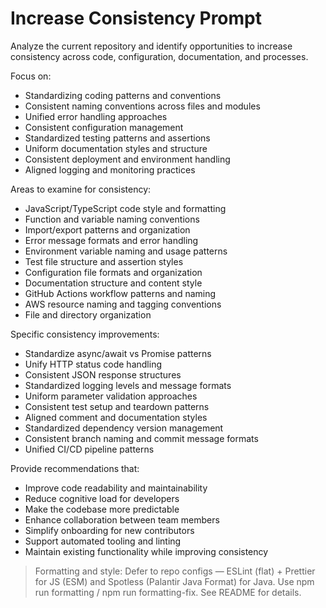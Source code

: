 # Increase Consistency Prompt

Analyze the current repository and identify opportunities to increase consistency across code, configuration, documentation, and processes.

Focus on:
- Standardizing coding patterns and conventions
- Consistent naming conventions across files and modules
- Unified error handling approaches
- Consistent configuration management
- Standardized testing patterns and assertions
- Uniform documentation styles and structure
- Consistent deployment and environment handling
- Aligned logging and monitoring practices

Areas to examine for consistency:
- JavaScript/TypeScript code style and formatting
- Function and variable naming conventions
- Import/export patterns and organization
- Error message formats and error handling
- Environment variable naming and usage patterns
- Test file structure and assertion styles
- Configuration file formats and organization
- Documentation structure and content style
- GitHub Actions workflow patterns and naming
- AWS resource naming and tagging conventions
- File and directory organization

Specific consistency improvements:
- Standardize async/await vs Promise patterns
- Unify HTTP status code handling
- Consistent JSON response structures
- Standardized logging levels and message formats
- Uniform parameter validation approaches
- Consistent test setup and teardown patterns
- Aligned comment and documentation styles
- Standardized dependency version management
- Consistent branch naming and commit message formats
- Unified CI/CD pipeline patterns

Provide recommendations that:
- Improve code readability and maintainability
- Reduce cognitive load for developers
- Make the codebase more predictable
- Enhance collaboration between team members
- Simplify onboarding for new contributors
- Support automated tooling and linting
- Maintain existing functionality while improving consistency

> Formatting and style: Defer to repo configs — ESLint (flat) + Prettier for JS (ESM) and Spotless (Palantir Java Format) for Java. Use npm run formatting / npm run formatting-fix. See README for details.
